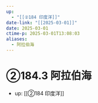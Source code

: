```yaml
---
up:
  - "[[②184 印度洋]]"
date-link: "[[2025-03-01]]"
date: 2025-03-01
ctime-p: 2025-03-01T13:08:03
aliases:
  - 阿拉伯海
---
```


# ②184.3 阿拉伯海

- up: [[②184 印度洋]]
